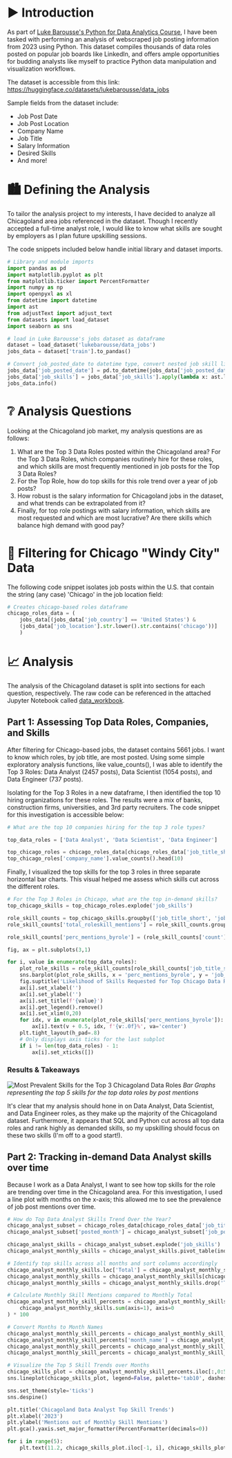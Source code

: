 # ▶️ Introduction 

As part of [Luke Barousse's Python for Data Analytics Course](https://www.lukebarousse.com/python), I have been tasked with performing an analysis of webscraped job posting information from 2023 using Python. This dataset compiles thousands of data roles posted on popular job boards like LinkedIn, and offers ample opportunities for budding analysts like myself to practice Python data manipulation and visualization workflows.

The dataset is accessible from this link: https://huggingface.co/datasets/lukebarousse/data_jobs

Sample fields from the dataset include:

* Job Post Date
* Job Post Location
* Company Name
* Job Title
* Salary Information
* Desired Skills
* And more!

# 🏙️ Defining the Analysis

To tailor the analysis project to my interests, I have decided to analyze all Chicagoland area jobs referenced in the dataset. Though I recently accepted a full-time analyst role, I would like to know what skills are sought by employers as I plan future upskilling sessions. 

The code snippets included below handle initial library and dataset imports.

```python
# Library and module imports
import pandas as pd
import matplotlib.pyplot as plt
from matplotlib.ticker import PercentFormatter
import numpy as np
import openpyxl as xl
from datetime import datetime
import ast
from adjustText import adjust_text
from datasets import load_dataset
import seaborn as sns
```

```python
# load in Luke Barousse's jobs dataset as dataframe
dataset = load_dataset('lukebarousse/data_jobs')
jobs_data = dataset['train'].to_pandas()

# Convert job_posted_date to datetime type, convert nested job skill list strings to lists, and output field info
jobs_data['job_posted_date'] = pd.to_datetime(jobs_data['job_posted_date'])
jobs_data['job_skills'] = jobs_data['job_skills'].apply(lambda x: ast.literal_eval(x) if pd.notna(x) else x)
jobs_data.info()
```

# ❔ Analysis Questions

Looking at the Chicagoland job market, my analysis questions are as follows: 

1. What are the Top 3 Data Roles posted within the Chicagoland area? For the Top 3 Data Roles, which companies routinely hire for these roles, and which skills are most frequently mentioned in job posts for the Top 3 Data Roles? 
2. For the Top Role, how do top skills for this role trend over a year of job posts? 
3. How robust is the salary information for Chicagoland jobs in the dataset, and what trends can be extrapolated from it? 
4. Finally, for top role postings with salary information, which skills are most requested and which are most lucrative? Are there skills which balance high demand with good pay? 


# 🚖 Filtering for Chicago "Windy City" Data

The following code snippet isolates job posts within the U.S. that contain the string (any case) 'Chicago' in the job location field:

```python
# Creates chicago-based roles dataframe
chicago_roles_data = (
    jobs_data[(jobs_data['job_country'] == 'United States') & 
    (jobs_data['job_location'].str.lower().str.contains('chicago'))]
    )
```

# 📈 Analysis

The analysis of the Chicagoland dataset is split into sections for each question, respectively. The raw code can be referenced in the attached Jupyter Notebook called [data_workbook](data_workbook.ipynb). 

## Part 1: Assessing Top Data Roles, Companies, and Skills

After filtering for Chicago-based jobs, the dataset contains 5661 jobs. I want to know which roles, by job title, are most posted. Using some simple exploratory analysis functions, like value_counts(), I was able to identify the Top 3 Roles: Data Analyst (2457 posts), Data Scientist (1054 posts), and Data Engineer (737 posts). 

Isolating for the Top 3 Roles in a new dataframe, I then identified the top 10 hiring organizations for these roles. The results were a mix of banks, construction firms, universities, and 3rd party recruiters. The code snippet for this investigation is accessible below:

```python
# What are the top 10 companies hiring for the top 3 role types?

top_data_roles = ['Data Analyst', 'Data Scientist', 'Data Engineer']

top_chicago_roles = chicago_roles_data[chicago_roles_data['job_title_short'].isin(top_data_roles)].copy()
top_chicago_roles['company_name'].value_counts().head(10)
```
Finally, I visualized the top skills for the top 3 roles in three separate horizontal bar charts. This visual helped me assess which skills cut across the different roles. 

```python
# For the Top 3 Roles in Chicago, what are the top in-demand skills? 
top_chicago_skills = top_chicago_roles.explode('job_skills')

role_skill_counts = top_chicago_skills.groupby(['job_title_short', 'job_skills']).size().reset_index(name = 'count')
role_skill_counts['total_roleskill_mentions'] = role_skill_counts.groupby('job_title_short')['count'].transform('sum')

role_skill_counts['perc_mentions_byrole'] = (role_skill_counts['count'] / role_skill_counts['total_roleskill_mentions']) * 100

fig, ax = plt.subplots(3,1)

for i, value in enumerate(top_data_roles):
    plot_role_skills = role_skill_counts[role_skill_counts['job_title_short'] == value].sort_values('perc_mentions_byrole', ascending= False).head()
    sns.barplot(plot_role_skills, x = 'perc_mentions_byrole', y = 'job_skills', ax = ax[i], hue = 'count', palette= 'dark:blue')
    fig.suptitle('Likelihood of Skills Requested for Top Chicago Data Roles', fontsize=14)
    ax[i].set_xlabel('')
    ax[i].set_ylabel('')
    ax[i].set_title(f'{value}')
    ax[i].get_legend().remove()
    ax[i].set_xlim(0,20)
    for idx, v in enumerate(plot_role_skills['perc_mentions_byrole']):
        ax[i].text(v + 0.5, idx, f'{v:.0f}%', va='center')
    plt.tight_layout(h_pad=.8)
    # Only displays axis ticks for the last subplot
    if i != len(top_data_roles) - 1:
        ax[i].set_xticks([])
```

### Results & Takeaways

![Most Prevalent Skills for the Top 3 Chicagoland Data Roles](images/top3roles_skills.png) *Bar Graphs representing the top 5 skills for the top data roles by post mentions*

It's clear that my analysis should hone in on Data Analyst, Data Scientist, and Data Engineer roles, as they make up the majority of the Chicagoland dataset. Furthermore, it appears that SQL and Python cut across all top data roles and rank highly as demanded skills, so my upskilling should focus on these two skills (I'm off to a good start!). 

## Part 2: Tracking in-demand Data Analyst skills over time

Because I work as a Data Analyst, I want to see how top skills for the role are trending over time in the Chicagoland area. For this investigation, I used a line plot with months on the x-axis; this allowed me to see the prevalence of job post mentions over time.

```python
# How do Top Data Analyst Skills Trend Over the Year? 
chicago_analyst_subset = chicago_roles_data[chicago_roles_data['job_title_short'] == 'Data Analyst'].copy()
chicago_analyst_subset['posted_month'] = chicago_analyst_subset['job_posted_date'].dt.month

chicago_analyst_skills = chicago_analyst_subset.explode('job_skills')
chicago_analyst_monthly_skills = chicago_analyst_skills.pivot_table(index='posted_month', columns='job_skills',aggfunc='size', fill_value=0)

# Identify top skills across all months and sort columns accordingly
chicago_analyst_monthly_skills.loc['Total'] = chicago_analyst_monthly_skills.sum()
chicago_analyst_monthly_skills = chicago_analyst_monthly_skills[chicago_analyst_monthly_skills.loc['Total'].sort_values(ascending=False).index]
chicago_analyst_monthly_skills = chicago_analyst_monthly_skills.drop('Total')

# Calculate Monthly Skill Mentions compared to Monthly Total
chicago_analyst_monthly_skill_percents = chicago_analyst_monthly_skills.div(
    chicago_analyst_monthly_skills.sum(axis=1), axis=0
) * 100

# Convert Months to Month Names
chicago_analyst_monthly_skill_percents = chicago_analyst_monthly_skill_percents.reset_index()
chicago_analyst_monthly_skill_percents['month_name'] = chicago_analyst_monthly_skill_percents['posted_month'].apply(lambda x: pd.to_datetime(x, format='%m').strftime('%b'))
chicago_analyst_monthly_skill_percents = chicago_analyst_monthly_skill_percents.set_index('month_name')
chicago_analyst_monthly_skill_percents = chicago_analyst_monthly_skill_percents.drop(columns='posted_month')

# Visualize the Top 5 Skill Trends over Months
chicago_skills_plot = chicago_analyst_monthly_skill_percents.iloc[:,0:5]
sns.lineplot(chicago_skills_plot, legend=False, palette='tab10', dashes=False)

sns.set_theme(style='ticks')
sns.despine()

plt.title('Chicagoland Data Analyst Top Skill Trends')
plt.xlabel('2023')
plt.ylabel('Mentions out of Monthly Skill Mentions')
plt.gca().yaxis.set_major_formatter(PercentFormatter(decimals=0))

for i in range(5):
    plt.text(11.2, chicago_skills_plot.iloc[-1, i], chicago_skills_plot.columns[i], color='black')
```
